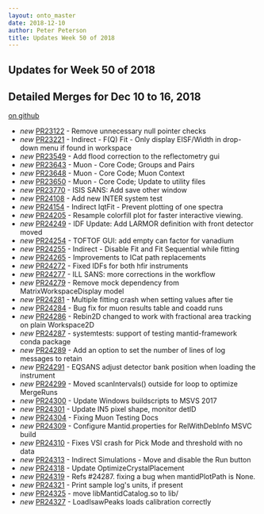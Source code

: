 ```yaml
---
layout: onto_master
date: 2018-12-10
author: Peter Peterson
title: Updates Week 50 of 2018
---
```

Updates for Week 50 of 2018
---------------------------

Detailed Merges for Dec 10 to 16, 2018
--------------------------------------
[on github](https://github.com/mantidproject/mantid/pulls?q=is%3Apr+merged%3A2018-12-11..2018-12-16)

* *new* [PR23122](https://github.com/mantidproject/mantid/pull/23122) - Remove unnecessary null pointer checks
* *new* [PR23221](https://github.com/mantidproject/mantid/pull/23221) - Indirect - F(Q) Fit - Only display EISF/Width in drop-down menu if found in workspace
* *new* [PR23549](https://github.com/mantidproject/mantid/pull/23549) - Add flood correction to the reflectometry gui
* *new* [PR23643](https://github.com/mantidproject/mantid/pull/23643) - Muon - Core Code; Groups and Pairs
* *new* [PR23648](https://github.com/mantidproject/mantid/pull/23648) - Muon - Core Code; Muon Context
* *new* [PR23650](https://github.com/mantidproject/mantid/pull/23650) - Muon - Core Code; Update to utility files
* *new* [PR23770](https://github.com/mantidproject/mantid/pull/23770) - ISIS SANS: Add save other window
* *new* [PR24108](https://github.com/mantidproject/mantid/pull/24108) - Add new INTER system test
* *new* [PR24154](https://github.com/mantidproject/mantid/pull/24154) - Indirect IqtFit - Prevent plotting of one spectra
* *new* [PR24205](https://github.com/mantidproject/mantid/pull/24205) - Resample colorfill plot for faster interactive viewing.
* *new* [PR24249](https://github.com/mantidproject/mantid/pull/24249) - IDF Update: Add LARMOR definition with front detector moved
* *new* [PR24254](https://github.com/mantidproject/mantid/pull/24254) - TOFTOF GUI: add empty can factor for vanadium
* *new* [PR24255](https://github.com/mantidproject/mantid/pull/24255) - Indirect - Disable Fit and Fit Sequential while fitting
* *new* [PR24265](https://github.com/mantidproject/mantid/pull/24265) - Improvements to ICat path replacements
* *new* [PR24272](https://github.com/mantidproject/mantid/pull/24272) - Fixed IDFs for both hfir instruments
* *new* [PR24277](https://github.com/mantidproject/mantid/pull/24277) - ILL SANS: more corrections in the workflow
* *new* [PR24279](https://github.com/mantidproject/mantid/pull/24279) - Remove mock dependency from MatrixWorkspaceDisplay model
* *new* [PR24281](https://github.com/mantidproject/mantid/pull/24281) - Multiple fitting crash when setting values after tie
* *new* [PR24284](https://github.com/mantidproject/mantid/pull/24284) - Bug fix for muon results table and coadd runs
* *new* [PR24286](https://github.com/mantidproject/mantid/pull/24286) - Rebin2D changed to work with fractional area tracking on plain Workspace2D
* *new* [PR24287](https://github.com/mantidproject/mantid/pull/24287) - systemtests: support of testing mantid-framework conda package
* *new* [PR24289](https://github.com/mantidproject/mantid/pull/24289) - Add an option to set the number of lines of log messages to retain
* *new* [PR24291](https://github.com/mantidproject/mantid/pull/24291) - EQSANS adjust detector bank position when loading the instrument
* *new* [PR24299](https://github.com/mantidproject/mantid/pull/24299) - Moved scanIntervals() outside for loop to optimize MergeRuns
* *new* [PR24300](https://github.com/mantidproject/mantid/pull/24300) - Update Windows buildscripts to MSVS 2017
* *new* [PR24301](https://github.com/mantidproject/mantid/pull/24301) - Update IN5 pixel shape, monitor detID
* *new* [PR24304](https://github.com/mantidproject/mantid/pull/24304) - Fixing Muon Testing Docs
* *new* [PR24309](https://github.com/mantidproject/mantid/pull/24309) - Configure Mantid.properties for RelWithDebInfo MSVC build
* *new* [PR24310](https://github.com/mantidproject/mantid/pull/24310) - Fixes VSI crash for Pick Mode and threshold with no data
* *new* [PR24313](https://github.com/mantidproject/mantid/pull/24313) - Indirect Simulations - Move and disable the Run button
* *new* [PR24318](https://github.com/mantidproject/mantid/pull/24318) - Update OptimizeCrystalPlacement
* *new* [PR24319](https://github.com/mantidproject/mantid/pull/24319) - Refs #24287. fixing a bug when mantidPlotPath is None.
* *new* [PR24321](https://github.com/mantidproject/mantid/pull/24321) - Print sample log's units, if present
* *new* [PR24325](https://github.com/mantidproject/mantid/pull/24325) - move libMantidCatalog.so to lib/
* *new* [PR24327](https://github.com/mantidproject/mantid/pull/24327) - LoadIsawPeaks loads calibration correctly
